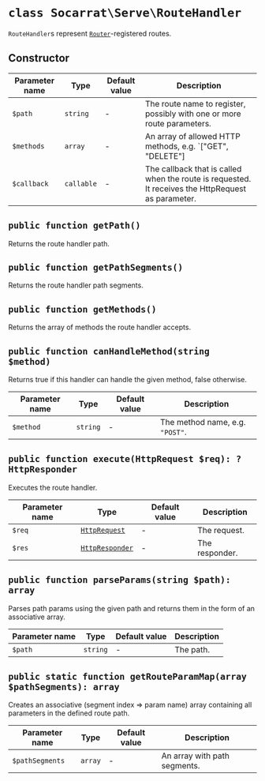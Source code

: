 # `class Socarrat\Serve\RouteHandler`

`RouteHandler`s represent [`Router`](./router.md)-registered routes.

## Constructor

| Parameter name | Type       | Default value | Description                                                                                        |
|----------------|------------|---------------|----------------------------------------------------------------------------------------------------|
| `$path`        | `string`   | -             | The route name to register, possibly with one or more route parameters.                            |
| `$methods`     | `array`    | -             | An array of allowed HTTP methods, e.g. `["GET", "DELETE"]                                          |
| `$callback`    | `callable` | -             | The callback that is called when the route is requested. It receives the HttpRequest as parameter. |

## `public function getPath()`

Returns the route handler path.

## `public function getPathSegments()`

Returns the route handler path segments.

## `public function getMethods()`

Returns the array of methods the route handler accepts.

## `public function canHandleMethod(string $method)`

Returns true if this handler can handle the given method, false otherwise.

| Parameter name | Type     | Default value | Description                      |
|----------------|----------|---------------|----------------------------------|
| `$method`      | `string` | -             | The method name, e.g. `"POST"`.  |

## `public function execute(HttpRequest $req): ?HttpResponder`

Executes the route handler.

| Parameter name | Type                                  | Default value | Description    |
|----------------|---------------------------------------|---------------|----------------|
| `$req`         | [`HttpRequest`](./httprequest.md)     | -             | The request.   |
| `$res`         | [`HttpResponder`](./httpresponder.md) | -             | The responder. |

## `public function parseParams(string $path): array`

Parses path params using the given path and returns them in the form of an associative array.

| Parameter name | Type     | Default value | Description |
|----------------|----------|---------------|-------------|
| `$path`        | `string` | -             | The path.   |

## `public static function getRouteParamMap(array $pathSegments): array`

Creates an associative (segment index => param name) array containing all parameters in the defined route path.

| Parameter name  | Type    | Default value | Description                  |
|-----------------|---------|---------------|------------------------------|
| `$pathSegments` | `array` | -             | An array with path segments. |
